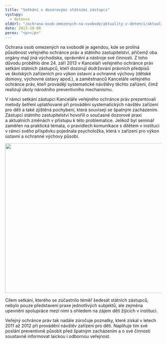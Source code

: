 ```yaml
---
title: "Setkání s dozorovými státními zástupci"
vystupy:
  - detence
oldUrl: "/ochrana-osob-omezenych-na-svobode/aktuality-z-detenci/aktuality-z-detenci-2013/setkani-s-dozorovymi-statnimi-zastupci/"
date: 2013-10-08
perex: "<p></p>"
---
```


<!-- imported from the old website -->

<p>Ochrana osob omezených na svobodě je agendou, kde se prolíná působnost veřejného ochránce práv a státního zastupitelství, přičemž oba orgány mají jiná východiska, oprávnění a nástroje své činnosti. Z toho důvodu proběhlo dne 24. září 2013 v Kanceláři veřejného ochránce práv setkání státních zástupců, kteří dozorují dodržování právních předpisů ve školských zařízeních pro výkon ústavní a ochranné výchovy (dětské domovy, výchovné ústavy apod.), a zaměstnanců Kanceláře veřejného ochránce práv, kteří provádějí systematické návštěvy těchto zařízení, čímž realizují úkoly národního preventivního mechanismu.</p><p>V rámci setkání zástupci Kanceláře veřejného ochránce práv prezentovali metody šetření uplatňované při provádění systematických návštěv zařízení pro děti a také zjištěná pochybení, která souvisejí se špatným zacházením. Zástupci státního zastupitelství hovořili o současné dozorové praxi a aktuálních změnách v přístupu k této problematice. Jelikož byl seminář zaměřen na praktická témata, o pravidlech komunikace s dítětem v instituci v rámci svého příspěvku pojednala psycholožka, která v zařízení pro výkon ústavní a ochranné výchovy působí.</p><p><img src="https://www.ochrance.cz/uploads/RTEmagicC_statni-zastupci1.jpg.jpg" height="481" width="604" alt="" /></p><p>Cílem setkání, kterého se zúčastnilo téměř šedesát státních zástupců, nebylo pouze představení praxe jednotlivých subjektů, ale zejména upevnění spolupráce mezi nimi s ohledem na zájem dětí žijících v instituci.</p><p>Veřejný ochránce práv tak nadále zúročuje poznatky, které získal v letech 2011 až 2012 při provádění návštěv zařízení pro děti. Naplňuje tím své poslání preventivně působit před špatným zacházením a o své činnosti soustavně informovat laickou i odbornou veřejnost.</p>
